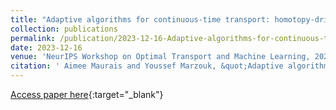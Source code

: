 ```yaml
---
title: "Adaptive algorithms for continuous-time transport: homotopy-driven sampling and a new interacting particle system"
collection: publications
permalink: /publication/2023-12-16-Adaptive-algorithms-for-continuous-time-transport-homotopy-driven-sampling-and-a-new-interacting-particle-system
date: 2023-12-16
venue: 'NeurIPS Workshop on Optimal Transport and Machine Learning, 2023'
citation: ' Aimee Maurais and Youssef Marzouk, &quot;Adaptive algorithms for continuous-time transport: homotopy-driven sampling and a new interacting particle system.&quot; NeurIPS Workshop on Optimal Transport and Machine Learning, 2023.'
---
```

[Access paper here](https://openreview.net/pdf?id=9P02CcVkGU){:target="_blank"}
